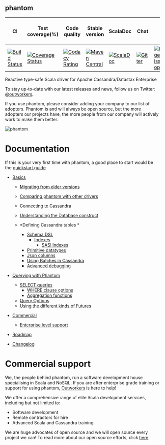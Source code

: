 ## phantom

| CI  | Test coverage(%) | Code quality | Stable version | ScalaDoc | Chat | Open issues | Average issue resolution time | 
| --- | ---------------- | -------------| -------------- | -------- | ---- | ----------- | ----------------------------- |
| [![Build Status](https://travis-ci.org/outworkers/phantom.svg?branch=develop)](https://travis-ci.org/outworkers/phantom?branch=develop) | [![Coverage Status](https://coveralls.io/repos/github/outworkers/phantom/badge.svg?branch=develop)](https://coveralls.io/github/outworkers/phantom?branch=develop) | [![Codacy Rating](https://api.codacy.com/project/badge/grade/25bee222a7d142ff8151e6ceb39151b4)](https://www.codacy.com/app/flavian/phantom_2) | [![Maven Central](https://maven-badges.herokuapp.com/maven-central/com.outworkers/phantom-dsl_2.11/badge.svg)](https://maven-badges.herokuapp.com/maven-central/com.outworkers/phantom-dsl_2.11) | [![ScalaDoc](http://javadoc-badge.appspot.com/com.outworkers/phantom-dsl_2.11.svg?label=scaladoc)](http://javadoc-badge.appspot.com/com.outworkers/phantom-dsl_2.11) | [![Gitter](https://badges.gitter.im/Join%20Chat.svg)](https://gitter.im/outworkers/phantom?utm_source=badge&utm_medium=badge&utm_campaign=pr-badge&utm_content=badge) | [![Percentage of issues still open](http://isitmaintained.com/badge/open/outworkers/phantom.svg)](http://isitmaintained.com/project/outworkers/phantom "%% of issues still open") | [![Average time to resolve an issue](http://isitmaintained.com/badge/resolution/outworkers/phantom.svg)](http://isitmaintained.com/project/outworkers/phantom "Average time to resolve an issue") |

Reactive type-safe Scala driver for Apache Cassandra/Datastax Enterprise

To stay up-to-date with our latest releases and news, follow us on Twitter: [@outworkers](https://twitter.com/outworkers_uk).

If you use phantom, please consider adding your company to our list of adopters. Phantom is and will always be open source, but the more adopters our projects have, the more people from our company will actively work to make them better.

![phantom](https://s3-eu-west-1.amazonaws.com/websudos/oss/logos/phantom.png "Outworkers Phantom")

Documentation
===================

If this is your very first time with phantom, a good place to start would be the [quickstart guide](./quickstart.md)

- [Basics](./basics/)
    - [Migrating from older versions](./roadmap.md)
    - [Comparing phantom with other drivers](./comparison.md)
    - [Connecting to Cassandra](./basics/connectors.md)
    - [Understanding the Database construct](./basics/database.md)
    
    - *Defining Cassandra tables * 
        - [Schema DSL](./basics/tables.md)
            - [Indexes](./basics/indexes)
                - [SASI Indexes](./basics/indexes/sasi.md)
        - [Primitive datatypes](./basics/primitives.md)
        - [Json columns](./basics/json_columns.md)
        - [Using Batches in Cassandra](./basics/batches.md)
        - [Advanced debugging](./basics/debugging.md)
    
- [Querying with Phantom](./querying)
    - [SELECT queries](./querying/select.md)
        - [WHERE clause options](./querying/where_clause.md)
        - [Aggregation functions](./querying/aggregation_functions.md)
    - [Query Options](./querying/options.md)
    - [Using the different kinds of Futures](./querying/execution.md)    
- [Commercial](./commercial)
    - [Enterprise level support](./commercial/support.md)

- [Roadmap](./roadmap.md)
- [Changelog](./basics/changelog.md)



Commercial support
===================
We, the people behind phantom, run a software development house specialising in Scala and NoSQL. If you are after enterprise grade
training or support for using phantom, [Outworkers](http://outworkers.com) is here to help!

We offer a comprehensive range of elite Scala development services, including but not limited to:

- Software development
- Remote contractors for hire
- Advanced Scala and Cassandra training

We are huge advocates of open source and we will open source every project we can! To read more about our open source efforts, click [here](http://www.outworkers.com/work).
